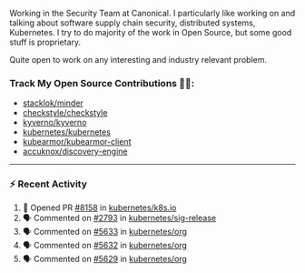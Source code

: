 Working in the Security Team at Canonical. I particularly like working on and talking about software supply chain security, distributed systems, Kubernetes. I try to do majority of the work in Open Source, but some good stuff is proprietary.

Quite open to work on any interesting and industry relevant problem. 

### Track My Open Source Contributions 👨‍💻: 
 - [stacklok/minder](https://github.com/stacklok/minder/pulls?q=is%3Apr+author%3AVyom-Yadav+is%3Amerged+)
 - [checkstyle/checkstyle](https://github.com/checkstyle/checkstyle/pulls?q=is%3Apr+author%3AVyom-Yadav+is%3Amerged+)
 - [kyverno/kyverno](https://github.com/kyverno/kyverno/pulls?q=is%3Apr+author%3AVyom-Yadav+is%3Amerged+)
 - [kubernetes/kubernetes](https://github.com/kubernetes/kubernetes/issues?q=is%3Aissue+author%3AVyom-Yadav)
 - [kubearmor/kubearmor-client](https://github.com/kubearmor/kubearmor-client/pulls?q=is%3Amerged+is%3Apr+author%3AVyom-Yadav+)
 - [accuknox/discovery-engine](https://github.com/accuknox/discovery-engine/pulls?q=is%3Amerged+is%3Apr+author%3AVyom-Yadav+)
---

### :zap: Recent Activity

<!--START_SECTION:activity-->
1. 💪 Opened PR [#8158](https://github.com/kubernetes/k8s.io/pull/8158) in [kubernetes/k8s.io](https://github.com/kubernetes/k8s.io)
2. 🗣 Commented on [#2793](https://github.com/kubernetes/sig-release/pull/2793#issuecomment-2936038162) in [kubernetes/sig-release](https://github.com/kubernetes/sig-release)
3. 🗣 Commented on [#5633](https://github.com/kubernetes/org/issues/5633#issuecomment-2935926803) in [kubernetes/org](https://github.com/kubernetes/org)
4. 🗣 Commented on [#5632](https://github.com/kubernetes/org/issues/5632#issuecomment-2935914950) in [kubernetes/org](https://github.com/kubernetes/org)
5. 🗣 Commented on [#5629](https://github.com/kubernetes/org/issues/5629#issuecomment-2929776485) in [kubernetes/org](https://github.com/kubernetes/org)
<!--END_SECTION:activity-->
